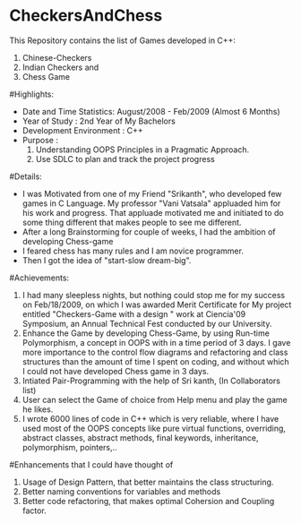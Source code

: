 # CheckersAndChess
This Repository contains the list of Games developed in C++:

1. Chinese-Checkers 
2. Indian Checkers and 
3. Chess Game

#Highlights: 
- Date and Time Statistics: August/2008 - Feb/2009 (Almost 6 Months)
- Year of Study           : 2nd Year of My Bachelors
- Development Environment : C++
- Purpose                 : 
    1. Understanding OOPS Principles in a Pragmatic Approach. 
    2. Use SDLC to plan and track the project progress
                            

#Details:
- I was Motivated from one of my Friend "Srikanth", who developed few games in C Language. My professor "Vani Vatsala" appluaded him for his work and progress. That appluade motivated me and initiated to do some thing different that makes people to see me different.  
- After a long Brainstorming for couple of weeks, I had the ambition of developing Chess-game
- I feared chess has many rules and I am novice programmer.
- Then I got the idea of "start-slow dream-big".

#Achievements:
1. I had many sleepless nights, but nothing could stop me for my success on Feb/18/2009, on which I was awarded Merit Certificate for My project entitled "Checkers-Game with a design " work at Ciencia'09 Symposium, an Annual Technical Fest conducted by our University. 
2. Enhance the Game by developing Chess-Game, by using Run-time Polymorphism, a concept in OOPS with in a time period of 3 days. I gave more importance to the control flow diagrams and refactoring and class structures than the amount of time I spent on coding, and without which I could not have developed Chess game in 3 days. 
3. Intiated Pair-Programming with the help of Sri kanth, (In Collaborators list)
4. User can select the Game of choice from Help menu and play the game he likes.
5. I wrote 6000 lines of code in C++ which is very reliable, where I have used most of the OOPS concepts like pure virtual functions, overriding, abstract classes, abstract methods, final keywords, inheritance, polymorphism, pointers,.. 

#Enhancements that I could have thought of
1. Usage of Design Pattern, that better maintains the class structuring.
2. Better naming conventions for variables and methods
3. Better code refactoring, that makes optimal Cohersion and Coupling factor.
